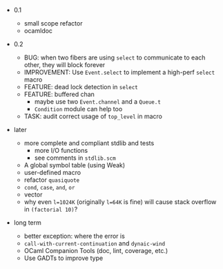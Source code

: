* 0.1
    * small scope refactor
    * ocamldoc

* 0.2
    * BUG: when two fibers are using `select` to communicate to each other, they will block forever
    * IMPROVEMENT: Use `Event.select` to implement a high-perf `select` macro
    * FEATURE: dead lock detection in `select`
    * FEATURE: buffered chan
        * maybe use two `Event.channel` and a `Queue.t`
        * `Condition` module can help too
    * TASK: audit correct usage of `top_level` in macro

* later
    * more complete and compliant stdlib and tests
        * more I/O functions
        * see comments in `stdlib.scm`
    * A global symbol table (using Weak)
    * user-defined macro
    * refactor `quasiquote`
    * `cond`, `case`, `and`, `or`
    * vector
    * why even `l=1024K` (originally `l=64K` is fine) will cause stack overflow in `(factorial 10)`?

* long term
    * better exception: where the error is
    * `call-with-current-continuation` and `dynaic-wind`
    * OCaml Companion Tools (doc, lint, coverage, etc.)
    * Use GADTs to improve type
